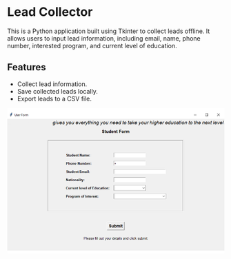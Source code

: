# Lead Collector

This is a Python application built using Tkinter to collect leads offline. It allows users to input lead information, including email, name, phone number, interested program, and current level of education.

## Features

- Collect lead information.
- Save collected leads locally.
- Export leads to a CSV file.

![Screenshot](screen_shot.png)
